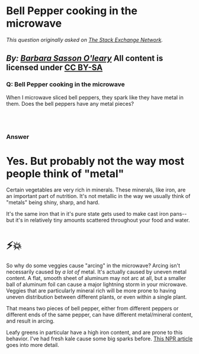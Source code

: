 # Bell Pepper cooking in the microwave

_This question originally asked on [The Stack Exchange Network](https://cooking.stackexchange.com/q/120616)._

_By: [Barbara Sasson O'leary](https://cooking.stackexchange.com/u/48332)_
All content is licensed under [CC BY-SA](https://creativecommons.org/licenses/by-sa/4.0/)
<br>
--------------------------------------------
### Q: Bell Pepper cooking in the microwave
<p>When I microwave sliced bell peppers, they spark like they have metal in them.
Does the bell peppers have any metal pieces?</p>

<br><br>
### Answer 
<h1>Yes. But probably not the way most people think of &quot;metal&quot;</h1>
<p>Certain vegetables are very rich in minerals. These minerals, like iron, are an important part of nutrition. It's not metallic in the way we usually think of &quot;metals&quot; being shiny, sharp, and hard.</p>
<p>It's the same iron that in it's pure state gets used to make cast iron pans--but it's in relatively tiny amounts scattered throughout your food and water.</p>
<h1>⚡💥</h1>
<p>So why do some veggies cause &quot;arcing&quot; in the microwave? Arcing isn't necessarily caused by <em>a lot of</em> metal. It's actually caused by uneven metal content. A flat, smooth sheet of aluminum may not arc at all, but a smaller ball of aluminum foil can cause a major lightning storm in your microwave. Veggies that are particularly mineral rich will be more prone to having uneven distribution between different plants, or even within a single plant.</p>
<p>That means two pieces of bell pepper, either from different peppers or different ends of the same pepper, can have different metal/mineral content, and result in arcing.</p>
<p>Leafy greens in particular have a high iron content, and are prone to this behavior. I've had fresh kale cause some big sparks before. <a href="https://www.npr.org/sections/thesalt/2016/10/03/495975189/snap-crackle-kale-the-science-of-why-veggies-spark-in-the-microwave" rel="noreferrer">This NPR article</a> goes into more detail.</p>


